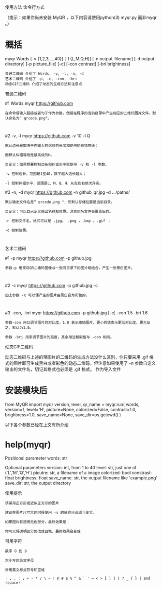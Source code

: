使用方法
命令行方式

（提示：如果你尚未安装 MyQR ，以下内容请使用python(3) myqr.py 而非myqr 。）

# 概括
myqr 	Words
		[-v {1,2,3,...,40}]
		[-l {L,M,Q,H}]
        [-n output-filename]
		[-d output-directory]
		[-p picture_file]
		[-c]
		[-con contrast]
		[-bri brightness]

    普通二维码 介绍了 Words, -v, -l, -n, -d
    艺术二维码 介绍了 -p, -c, -con, -bri
    动态GIF二维码 介绍了动态的生成方法和注意点

普通二维码

#1 Words
myqr https://github.com

    在命令后输入链接或者句子作为参数，然后在程序的当前目录中产生相应的二维码图片文件，默认命名为” qrcode.png“。

    ​

#2 -v, -l
myqr https://github.com -v 10 -l Q

    默认边长是取决于你输入的信息的长度和使用的纠错等级；

    而默认纠错等级是最高级的H。

    自定义：如果想要控制边长和纠错水平就使用 -v 和 -l 参数。

    -v 控制边长，范围是1至40，数字越大边长越大；

    -l 控制纠错水平，范围是L、M、Q、H，从左到右依次升高。

#3 -n, -d
myqr https://github.com -n github_qr.jpg  -d .../paths/

    默认输出文件名是“ qrcode.png "，而默认存储位置是当前目录。

    自定义：可以自己定义输出名称和位置。注意同名文件会覆盖旧的。

    -n 控制文件名，格式可以是 .jpg， .png ，.bmp ，.gif ；

    -d 控制位置。

    ​

艺术二维码

#1 -p
myqr https://github.com -p github.jpg

    参数-p 用来将QR二维码图像与一张同目录下的图片相结合，产生一张黑白图片。

    ​

#2 -c
myqr https://github.com -p github.jpg -c

    加上参数 -c 可以使产生的图片由黑白变为彩色的。

    ​

#3 -con, -bri
myqr https://github.com -p github.jpg [-c] -con 1.5 -bri 1.6

    参数-con 用以调节图片的对比度，1.0 表示原始图片，更小的值表示更低对比度，更大反之。默认为1.0。

    参数 -bri 用来调节图片的亮度，其余用法和取值与 -con 相同。

动态GIF二维码

动态二维码与上述的带图片的二维码的生成方法没什么区别，你只要采用 .gif 格式的图片即可生成黑白或者彩色的动态二维码。但注意如果使用了 -n 参数自定义输出的文件名，切记其格式也必须是 .gif 格式。
作为导入文件

# 安装模块后
from MyQR import myqr
version, level, qr_name = myqr.run(
	words,
    version=1,
    level='H',
    picture=None,
    colorized=False,
    contrast=1.0,
    brightness=1.0,
    save_name=None,
    save_dir=os.getcwd()
	)

以下各个参数已经在上文有所介绍

# help(myqr)
Positional parameter
   words: str

Optional parameters
   version: int, from 1 to 40
   level: str, just one of ('L','M','Q','H')
   picutre: str, a filename of a image
   colorized: bool
   constrast: float
   brightness: float
   save_name: str, the output filename like 'example.png'
   save_dir: str, the output directory

使用提示

    请采用正方形或近似正方形的图片

    建议在图片尺寸大的时候使用 -v 的值也应该适当变大。

    如果图片有透明无色部分，最终效果是：

    你可以将透明部分修改成白色，最终效果会变成

可用字符

    数字 0 到 9

    大小写的英文字母

    常用英文标点符号和空格

    · , . : ; + - * / \ ~ ! @ # $ % ^ & ` ' = < > [ ] ( ) ? _ { } | and  (space)

